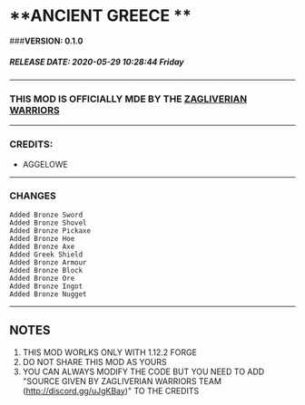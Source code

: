# **ANCIENT GREECE  **
###**VERSION: 0.1.0**
##### RELEASE DATE: 2020-05-29 10:28:44 Friday
------------
### THIS MOD IS OFFICIALLY MDE BY THE [ZAGLIVERIAN WARRIORS](http://discord.gg/uJgKBay "ZAGLIVERIAN WARRIORS")
------------
### CREDITS:
-  AGGELOWE

-----------
### CHANGES
	Added Bronze Sword
	Added Bronze Shovel
	Added Bronze Pickaxe
	Added Bronze Hoe
	Added Bronze Axe
	Added Greek Shield
	Added Bronze Armour
	Added Bronze Block
	Added Bronze Ore
	Added Bronze Ingot
	Added Bronze Nugget

------------

## NOTES
1. THIS MOD WORLKS ONLY WITH 1.12.2 FORGE
2. DO NOT SHARE THIS MOD AS YOURS
3. YOU CAN ALWAYS MODIFY THE CODE BUT YOU NEED TO ADD "SOURCE GIVEN BY ZAGLIVERIAN WARRIORS TEAM (http://discord.gg/uJgKBay)" TO THE CREDITS
